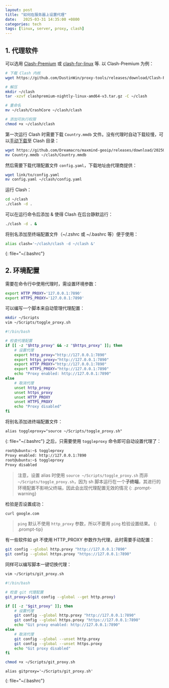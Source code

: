 ```yaml
---
layout: post
title: "如何在服务器上设置代理"
date:   2025-03-31 14:35:00 +0800
categories: tech
tags: [linux, server, proxy, clash]
---
```

## 1. 代理软件
可以选用 [Clash-Premium](https://github.com/DustinWin/proxy-tools/releases/tag/Clash-Premium) 或 [clash-for-linux](https://github.com/wnlen/clash-for-linux?tab=readme-ov-file) 等. 以 Clash-Premium 为例：
```sh
# 下载 Clash 内核
wget https://github.com/DustinWin/proxy-tools/releases/download/Clash-Premium/clashpremium-nightly-linux-amd64-v3.tar.gz

# 解压
mkdir ~/clash
tar -xzvf clashpremium-nightly-linux-amd64-v3.tar.gz -C ~/clash

# 重命名
mv ~/clash/CrashCore ~/clash/clash

# 添加可执行权限
chmod +x ~/clash/clash
```
第一次运行 Clash 时需要下载 `Country.mmdb` 文件。没有代理时自动下载较慢，可以[手动下载](https://github.com/Dreamacro/maxmind-geoip/releases)至 Clash 目录：
```sh
wget https://github.com/Dreamacro/maxmind-geoip/releases/download/20250312/Country.mmdb
mv Country.mmdb ~/clash/Country.mmdb
```
然后需要下载代理配置文件 `config.yaml`，下载地址由代理商提供：
```sh
wget link/to/config.yaml
mv config.yaml ~/clash/config.yaml
```
运行 Clash：
```sh
cd ~/clash
./clash -d .
```
可以在运行命令后添加 & 使得 Clash 在后台静默运行：
```sh
./clash -d . &
```
将别名添加至终端配置文件（~/.zshrc 或 ~/.bashrc 等）便于使用：
```sh
alias clash='~/clash/clash -d ~/clash &'
```
{:  file="~/.bashrc"}
## 2. 环境配置
需要在命令行中使用代理时，需设置环境参数：
```sh
export HTTP_PROXY='127.0.0.1:7890'
export HTTPS_PROXY='127.0.0.1:7890'
```
可以编写一个脚本来自动管理代理配置：
```sh
mkdir ~/Scripts
vim ~/Scripts/toggle_proxy.sh
```
```sh
#!/bin/bash

# 检查代理配置
if [[ -z "$http_proxy" && -z "$https_proxy" ]]; then
    # 设置代理
    export http_proxy="http://127.0.0.1:7890"
    export https_proxy="http://127.0.0.1:7890"
    export HTTP_PROXY="http://127.0.0.1:7890"
    export HTTPS_PROXY="http://127.0.0.1:7890"
    echo "Proxy enabled: http://127.0.0.1:7890"
else
    # 取消代理
    unset http_proxy
    unset https_proxy
    unset HTTP_PROXY
    unset HTTPS_PROXY
    echo "Proxy disabled"
fi

```
将别名添加进终端配置文件：
```
alias toggleproxy="source ~/Scripts/toggle_proxy.sh"
```
{:  file="~/.bashrc"}
之后，只需要使用 `toggleproxy` 命令即可自动设置代理了：
```sh
root@ubuntu:~$ toggleproxy 
Proxy enabled: http://127.0.0.1:7890
root@ubuntu:~$ toggleproxy 
Proxy disabled
```
> 注意，设置 alias 时使用 `source ~/Scripts/toggle_proxy.sh` 而非 `~/Scripts/toggle_proxy.sh`，因为 sh 脚本运行在一个**子终端**，其进行的环境配置不影响父终端，因此会出现代理配置无效的情况
{:  .prompt-warning}

检验是否设置成功：
```sh
curl google.com
```
> `ping` 默认不使用 `http_proxy` 参数，所以不要用 `ping` 检验设置结果。
{:  .prompt-tip}

有一些软件如 git 不使用 HTTP_PROXY 参数作为代理，此时需要手动配置：
```sh
git config --global http.proxy "http://127.0.0.1:7890"
git config --global https.proxy "https://127.0.0.1:7890"
```
同样可以编写脚本一键切换代理：
```sh
vim ~/Scripts/git_proxy.sh
```
```sh
#!/bin/bash

# 检查 git 代理配置
git_proxy=$(git config --global --get http.proxy)

if [[ -z "$git_proxy" ]]; then
    # 设置代理
    git config --global http.proxy "http://127.0.0.1:7890"
    git config --global https.proxy "https://127.0.0.1:7890"
    echo "Git proxy enabled: http://127.0.0.1:7890"
else
    # 取消代理
    git config --global --unset http.proxy
    git config --global --unset https.proxy
    echo "Git proxy disabled"
fi
```
```sh
chmod +x ~/Scripts/git_proxy.sh
```
```
alias gitproxy='~/Scripts/git_proxy.sh'
```
{:  file="~/.bashrc"}
